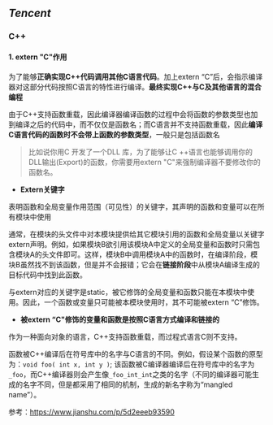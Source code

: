 ## _Tencent_

### C++

#### 1. extern "C"作用

为了能够**正确实现C++代码调用其他C语言代码**。加上extern “C”后，会指示编译器对这部分代码按照C语言的特性进行编译。**最终实现C++与C及其他语言的混合编程**

由于C++支持函数重载，因此编译器编译函数的过程中会将函数的参数类型也加到编译之后的代码中，而不仅仅是函数名；而C语言并不支持函数重载，因此**编译C语言代码的函数时不会带上函数的参数类型**，一般只是包括函数名

> 比如说你用C 开发了一个DLL 库，为了能够让C ++语言也能够调用你的DLL输出(Export)的函数，你需要用extern "C"来强制编译器不要修改你的函数名。

- **Extern关键字**

表明函数和全局变量作用范围（可见性）的关键字，其声明的函数和变量可以在所有模块中使用

通常，在模块的头文件中对本模块提供给其它模块引用的函数和全局变量以关键字extern声明。例如，如果模块B欲引用该模块A中定义的全局变量和函数时只需包含模块A的头文件即可。这样，模块B中调用模块A中的函数时，在编译阶段，模块B虽然找不到该函数，但是并不会报错；它会在**链接阶段**中从模块A编译生成的目标代码中找到此函数。

与extern对应的关键字是static，被它修饰的全局变量和函数只能在本模块中使用。因此，一个函数或变量只可能被本模块使用时，其不可能被extern “C”修饰。

- **被extern “C"修饰的变量和函数是按照C语言方式编译和链接的**

作为一种面向对象的语言，C++支持函数重载，而过程式语言C则不支持。

函数被C++编译后在符号库中的名字与C语言的不同。例如，假设某个函数的原型为：`void foo( int x, int y )`; 该函数被C编译器编译后在符号库中的名字为`_foo`，而C++编译器则会产生像`_foo_int_int`之类的名字（不同的编译器可能生成的名字不同，但是都采用了相同的机制，生成的新名字称为“mangled name”）。

参考：https://www.jianshu.com/p/5d2eeeb93590
